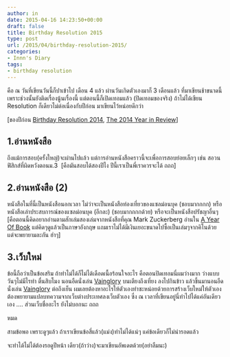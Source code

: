 ```yaml
---
author: in
date: 2015-04-16 14:23:50+00:00
draft: false
title: Birthday Resolution 2015
type: post
url: /2015/04/birthday-resolution-2015/
categories:
- Innn's Diary
tags:
- birthday resolution
---
```


คือ ณ วันที่เขียนวันนี้ก็ปาเข้าไป เดือน 4 แล้ว ผ่านวันเกิดตัวเองมาก็ 3 เดือนแล้ว ที่มาเขียนช้าขนาดนี้เพราะช่วงนั้นยังติดเรื่องนู้นเรื่องนี้ แต่ตอนนี้ก็เปิดเทอมแล้ว (ปิดเทอมของจริง) ถ้าไม่ได้เขียน Resolution ก็เดียวไม่ต่อเนื่องกับปีก่อน มาเขียนไว้หน่อยดีกว่า


<!-- more -->

[ของปีก่อน [Birthday Resolution 2014](https://www.cyruszh.com/birthday-resolution-2014/), [The 2014 Year in Review](https://www.cyruszh.com/the-2014-year-in-review/)]


## 1.อ่านหนังสือ


ถึงแม้การสอบ(ครั้งใหญ่)จะผ่านไปแล้ว แต่การอ่านหนังสือคราวนี้จะเพื่อการสอบย่อยเล็กๆ เช่น สอวน ฟิสิกส์ที่ผิดหวังตอนม.3  [คือมันสอบได้สองปีไง ปีนี้เราเป็นพี่เราควรจะได้ ถถถ]


## 2.อ่านหนังสือ (2)


หนังสือในที่นี้เป็นหนังสือนอกเวลา ไม่ว่าจะเป็นหนังสือท่องเที่ยวของแซลม่อนบุค (ชอบมากกกก) หรือหนังสือเล่าประสบการณ์ของแซลม่อนบุค (อีกละ) (ชอบมากกกกด้วย) หรือจะเป็นหนังสือปรัชญาอื่นๆ [คือตอนนี้คิดอยากอ่านตามสักเล่มสองเล่มจากหนังสือที่คุณ Mark Zuckerberg อ่านใน [A Year Of Book](https://www.facebook.com/ayearofbooks) แต่คิดๆดูแล้วเป็นภาษาอังกฤษ แถมเราไม่ได้มีเงินเยอะขนาดไปซื้อเป็นเล่มๆจากคิโนด้วย แต่จะพยายามละกัน ฮ่าๆ]


## 3.เว็บใหม่


ข้อนี้ถือว่าเป็นข้อเสริม ถ้าทำไม่ได้ก็ไม่ได้เดือดเนื้อร้อนใจอะไร คือตอนปิดเทอมนี่ผมว่างมาก ว่างแบบวันๆไม่มีไรทำ ตื่นสิบโมง นอนอืดนั่งเล่น [Vainglory](https://www.cyruszh.com/review-vainglory-the-best-moba-game/) บนเตียงถึงเที่ยง ลงไปกินข้าว แล้วขึ้นมานอนอืดนั่งเล่น [Vainglory](https://www.cyruszh.com/review-vainglory-the-best-moba-game/) ต่อถึงเย็น ผมเลยต้องหาอะไรให้ตัวเองทำซะหน่อยด้วยการสร้างเว็บใหม่ให้ตัวเองต้องพยายามแปลบทความจากเว็บต่างประเทศลงเว็บตัวเอง ซึ่ง ณ เวลาที่เขียนอยู่นี่ทำไปได้แค่อันเดียวเอง .... ส่วนเว็บชื่ออะไร ยังไม่บอกนะ ถถถ

หมด

สามข้อพอ เพราะดูๆแล้ว ถ้าเราเขียนข้อสี่แล้ว(แม่ง)ทำไม่ได้แน่ๆ แค่ข้อเดียวก็ไม่น่ารอดแล้ว

จะทำได้ไม่ได้ต้องรอดูปีหน้า เดียว(ถ้าว่าง)จะมาเขียนอัพเดตด้วย(อย่าลืมนะ)




